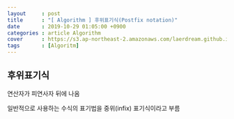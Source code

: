 ```yaml
---
layout     : post
title      : "[ Algorithm ] 후위표기식(Postfix notation)"
date       : 2019-10-29 01:05:00 +0900
categories : article Algorithm
cover      : https://s3.ap-northeast-2.amazonaws.com/laerdream.github.io/cover/algorithm.jpg
tags       : [Algoritm]
---
```


## 후위표기식
연산자가 피연사자 뒤에 나옴

일반적으로 사용하는 수식의 표기법을 중위(infix) 표기식이라고 부름